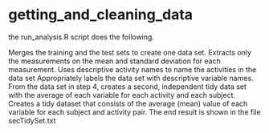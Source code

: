 # getting_and_cleaning_data
the run_analysis.R script does the following.

Merges the training and the test sets to create one data set.
Extracts only the measurements on the mean and standard deviation for each measurement.
Uses descriptive activity names to name the activities in the data set
Appropriately labels the data set with descriptive variable names.
From the data set in step 4, creates a second, independent tidy data set with the average of each variable for each activity and each subject.
Creates a tidy dataset that consists of the average (mean) value of each variable for each subject and activity pair.
The end result is shown in the file secTidySet.txt
